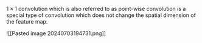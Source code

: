 $1\times 1$ convolution which is also referred to as point-wise convolution is a special type of convolution which does not change the spatial dimension of the feature map.


![[Pasted image 20240703194731.png]]